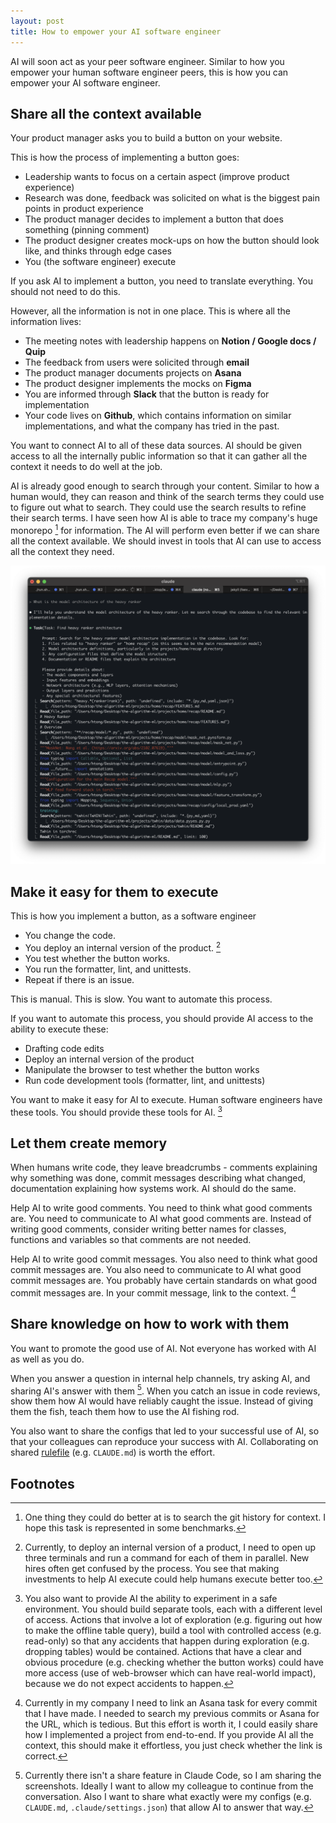 ```yaml
---
layout: post
title: How to empower your AI software engineer
---
```

AI will soon act as your peer software engineer. Similar to how you empower your human software engineer peers, this is how you can empower your AI software engineer.



## Share all the context available

Your product manager asks you to build a button on your website.

This is how the process of implementing a button goes:

- Leadership wants to focus on a certain aspect (improve product experience)
- Research was done, feedback was solicited on what is the biggest pain points in product experience
- The product manager decides to implement a button that does something (pinning comment)
- The product designer creates mock-ups on how the button should look like, and thinks through edge cases
- You (the software engineer) execute

If you ask AI to implement a button, you need to translate everything. You should not need to do this.

However, all the information is not in one place. This is where all the information lives:

- The meeting notes with leadership happens on **Notion / Google docs / Quip**
- The feedback from users were solicited through **email**
- The product manager documents projects on **Asana**
- The product designer implements the mocks on **Figma**
- You are informed through **Slack** that the button is ready for implementation
- Your code lives on **Github**, which contains information on similar implementations, and what the company has tried in the past.

You want to connect AI to all of these data sources. AI should be given access to all the internally public information so that it can gather all the context it needs to do well at the job.

AI is already good enough to search through your content. Similar to how a human would, they can reason and think of the search terms they could use to figure out what to search. They could use the search results to refine their search terms. I have seen how AI is able to trace my company's huge monorepo [^3] for information. The AI will perform even better if we can share all the context available. We should invest in tools that AI can use to access all the context they need.

![](/assets/search-example.png)

[^3]: One thing they could do better at is to search the git history for context. I hope this task is represented in some benchmarks.


## Make it easy for them to execute

This is how you implement a button, as a software engineer

- You change the code.
- You deploy an internal version of the product. [^2]
- You test whether the button works.
- You run the formatter, lint, and unittests.
- Repeat if there is an issue.

This is manual. This is slow. You want to automate this process.

If you want to automate this process, you should provide AI access to the ability to execute these:
- Drafting code edits
- Deploy an internal version of the product
- Manipulate the browser to test whether the button works
- Run code development tools (formatter, lint, and unittests)

You want to make it easy for AI to execute. Human software engineers have these tools. You should provide these tools for AI. [^1]

[^1]: You also want to provide AI the ability to experiment in a safe environment. You should build separate tools, each with a different level of access. Actions that involve a lot of exploration (e.g. figuring out how to make the offline table query), build a tool with controlled access (e.g. read-only) so that any accidents that happen during exploration (e.g. dropping tables) would be contained. Actions that have a clear and obvious procedure (e.g. checking whether the button works) could have more access (use of web-browser which can have real-world impact), because we do not expect accidents to happen.

[^2]: Currently, to deploy an internal version of a product, I need to open up three terminals and run a command for each of them in parallel. New hires often get confused by the process. You see that making investments to help AI execute could help humans execute better too.





## Let them create memory

When humans write code, they leave breadcrumbs - comments explaining why something was done, commit messages describing what changed, documentation explaining how systems work. AI should do the same.

Help AI to write good comments. You need to think what good comments are. You need to communicate to AI what good comments are. Instead of writing good comments, consider writing better names for classes, functions and variables so that comments are not needed.

Help AI to write good commit messages. You also need to think what good commit messages are. You also need to communicate to AI what good commit messages are. You probably have certain standards on what good commit messages are. In your commit message, link to the context. [^4]

[^4]: Currently in my company I need to link an Asana task for every commit that I have made. I needed to search my previous commits or Asana for the URL, which is tedious. But this effort is worth it, I could easily share how I implemented a project from end-to-end. If you provide AI all the context, this should make it effortless, you just check whether the link is correct.




## Share knowledge on how to work with them

You want to promote the good use of AI. Not everyone has worked with AI as well as you do.

When you answer a question in internal help channels, try asking AI, and sharing AI's answer with them [^5]. When you catch an issue in code reviews, show them how AI would have reliably caught the issue. Instead of giving them the fish, teach them how to use the AI fishing rod.

You also want to share the configs that led to your successful use of AI, so that your colleagues can reproduce your success with AI. Collaborating on shared [rulefile](/2025/05/31/writing-claude-md) (e.g. `CLAUDE.md`) is worth the effort.

[^5]: Currently there isn't a share feature in Claude Code, so I am sharing the screenshots. Ideally I want to allow my colleague to continue from the conversation. Also I want to share what exactly were my configs (e.g.  `CLAUDE.md`, `.claude/settings.json`) that allow AI to answer that way.


## Footnotes

